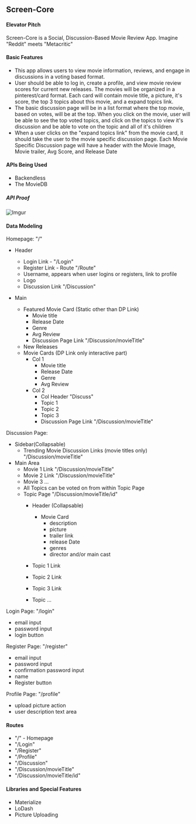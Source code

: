 ## Screen-Core

#### Elevator Pitch
Screen-Core is a Social, Discussion-Based Movie Review App. Imagine "Reddit" meets "Metacritic"

#### Basic Features
- This app allows users to view movie information, reviews, and engage in discussions in a voting based format.
- User should be able to log in, create a profile, and view movie review scores for current new releases. The movies will be organized in a pinterest/card format. Each card will contain movie title, a picture, it's score, the top 3 topics about this movie, and a expand topics link.
- The basic discussion page will be in a list format where the top movie, based on votes, will be at the top. When you click on the movie, user will be able to see the top voted topics, and click on the topics to view it's discussion and be able to vote on the topic and all of it's children
- When a user clicks on the "expand topics link" from the movie card, it should take the user to the movie specific discussion page. Each Movie Specific Discussion page will have a header with the Movie Image, Movie trailer, Avg Score, and Release Date

#### APIs Being Used
- Backendless
- The MovieDB

##### API Proof
![Imgur](http://i.imgur.com/6WajVaS.png)

#### Data Modeling

Homepage: "/"
- Header
  - Login Link - "/Login"
  - Register Link - Route "/Route"
  - Username, appears when user logins or registers, link to profile
  - Logo
  - Discussion Link "/Discussion"

- Main
  - Featured Movie Card (Static other than DP Link)
    - Movie title
    - Release Date
    - Genre
    - Avg Review
    - Discussion Page Link "/Discussion/movieTitle"
  - New Releases
  - Movie Cards (DP Link only interactive part)
    - Col 1
      - Movie title
      - Release Date
      - Genre
      - Avg Review
    - Col 2
      - Col Header "Discuss"
      - Topic 1
      - Topic 2
      - Topic 3
      - Discussion Page Link "/Discussion/movieTitle"

Discussion Page:
- Sidebar(Collapsable)
  - Trending Movie Discussion Links (movie titles only) "/Discussion/movieTitle"
- Main Area
  - Movie 1 Link "/Discussion/movieTitle"
  - Movie 2 Link "/Discussion/movieTitle"
  - Movie 3 ...
  - All Topics can be voted on from within Topic Page
  - Topic Page "/Discussion/movieTitle/id"
    - Header (Collapsable)
      - Movie Card
        - description
        - picture
        - trailer link
        - release Date
        - genres
        - director and/or main cast

    - Topic 1 Link
    - Topic 2 Link
    - Topic 3 Link
    - Topic ...

Login Page: "/login"
- email input
- password input
- login button

Register Page: "/register"
- email input
- password input
- confirmation password input
- name
- Register button

Profile Page: "/profile"
- upload picture action
- user description text area



#### Routes
- "/" - Homepage
- "/Login"
- "/Register"
- "/Profile"
- "/Discussion"
- "/Discussion/movieTitle"
- "/Discussion/movieTitle/id"

#### Libraries and Special Features
- Materialize
- LoDash
- Picture Uploading
